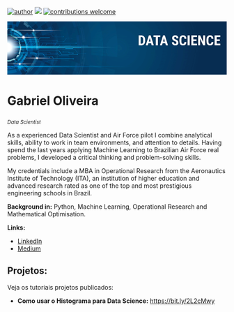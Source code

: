 [![author](https://img.shields.io/badge/author-GabrielOliveira-red.svg)](https://www.linkedin.com/in/gabriel-oliveira-1aa212270/) [![](https://img.shields.io/badge/python-3.7+-blue.svg)](https://www.python.org/downloads/release/python-365/) [![contributions welcome](https://img.shields.io/badge/contributions-welcome-brightgreen.svg?style=flat)](https://github.com/carlosfab/data_science/issues)

<p align="center">
  <img src="banner.png" >
</p>

# Gabriel Oliveira
<sub>*Data Scientist*</sub>

As a experienced Data Scientist and Air Force pilot I combine analytical skills, ability to work in team environments, and attention to details. Having spend the last years applying Machine Learning to Brazilian Air Force real problems, I developed a critical thinking and problem-solving skills.

My credentials include a MBA in Operational Research from the Aeronautics Institute of Technology (ITA), an institution of higher education and advanced research rated as one of the top and most prestigious engineering schools in Brazil.

**Background in:** Python, Machine Learning, Operational Research and Mathematical Optimisation.

**Links:**
* [LinkedIn](https://www.linkedin.com/in/gabriel-oliveira-1aa212270/)
* [Medium](https://www.medium.com)


## Projetos:
Veja os tutoriais projetos publicados:

* **Como usar o Histograma para Data Science:** https://bit.ly/2L2cMwy
